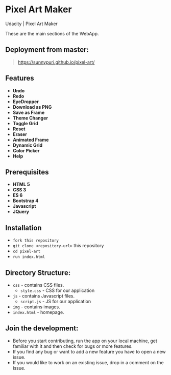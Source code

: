 # Pixel Art Maker
Udacity | Pixel Art Maker

These are the main sections of the WebApp.

## Deployment from master:
>   https://sunnypuri.github.io/pixel-art/

## Features

* **Undo**
* **Redo**
* **EyeDropper**
* **Download as PNG**
* **Save as Frame**
* **Theme Changer**
* **Toggle Grid**
* **Reset**
* **Eraser**
* **Animated Frame**
* **Dynamic Grid**
* **Color Picker**
* **Help**

## Prerequisites

* **HTML 5**
* **CSS 3**
* **ES 6**
* **Bootstrap 4**
* **Javascript**
* **JQuery**

## Installation

* `fork this repository`
* `git clone <repository-url>` this repository
* `cd pixel-art`
* `run index.html`

## Directory Structure:

- `css` - contains CSS files.
  - `style.css` - CSS for our application
- `js` - contains Javascript files.
  - `script.js` - JS for our application
- `img` - contains images.
- `index.html` - homepage.


## Join the development:

* Before you start contributing, run the app on your local machine, get familiar with it and then check for bugs 
or more features.
* If you find any bug or want to add a new feature you have to open a new issue.
* If you would like to work on an existing issue, drop in a comment on the issue.
